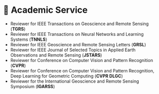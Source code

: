 # 🔗 Academic Service
- Reviewer for IEEE Transactions on Geoscience and Remote Sensing (**TGRS**)
- Reviewer for IEEE Transactions on Neural Networks and Learning Systems (**TNNLS**)
- Reviewer for IEEE Geoscience and Remote Sensing Letters (**GRSL**)
- Reviewer for IEEE Journal of Selected Topics in Applied Earth Observations and Remote Sensing (**JSTARS**)
- Reviewer for Conference on Computer Vision and Pattern Recognition (**CVPR**)
- Reviewer for Conference on Computer Vision and Pattern Recognition, Deep Learning for Geometric Computing (**CVPR DLGC**)
- Reviewer for the International Geoscience and Remote Sensing Symposium (**IGARSS**)

